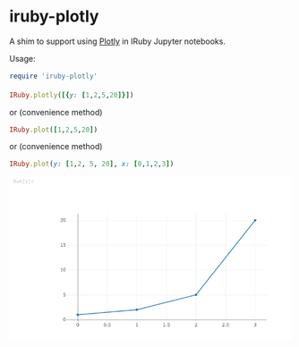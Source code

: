 # iruby-plotly

A shim to support using [Plotly](https://plot.ly/) in IRuby Jupyter notebooks.

Usage:

```ruby
require 'iruby-plotly'

IRuby.plotly([{y: [1,2,5,20]}])
```

or (convenience method)

```ruby
IRuby.plot([1,2,5,20])
```

or (convenience method)

```ruby
IRuby.plot(y: [1,2, 5, 20], x: [0,1,2,3])
```

![Example Output](example.png)
